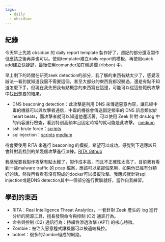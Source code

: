 ```yaml
---
tags:
  - daily
  - obsidian
---
```

## 紀錄
今天早上先將 obsidian 的 daily report template 製作好了，週記的部分還沒製作但應該之後再弄也可以。使用templater建立daily report的模板，再使用quick add建立快捷鍵，最後使用comander加在側邊欄 (ribbon) 中。

早上剩下的時間在研究zeek detection的部分，我了解的東西有點太少了，感覺沒辦法一看到就知道我需不需要這個，甚至大部分的東西我都沒聽過，還是有點不知道怎麼下手，但現在我先把我有點概念的東西寫在這邊，可能可以從這些範例攻擊中找出想要的結果。
- DNS beaconing detection：此攻擊是利用 DNS 來傳遞惡意內容，讓已經中毒的機器可以與攻擊者通信，中毒的機器會傳送固定頻率的 DNS 訊息類似於 heart beats，而攻擊者就可以知道他還活著。可以使用 Zeek 針對 dns.log 中的內容進行檢查，看到特別高頻率且固定時常的就可能是此攻擊。 [medium](https://medium.com/@ashutoshthakurofficial/deep-dive-into-zeek-a-powerful-network-security-monitoring-tool-f52ff3485035)
- ssh brute force：[scripts](https://docs.zeek.org/en/master/scripts/policy/protocols/ssh/detect-bruteforcing.zeek.html)
- sql injection：[scripts](https://docs.zeek.org/en/master/scripts/policy/protocols/http/detect-sql-injection.zeek.html) [medium](https://medium.com/@mshulkhan/detect-sql-injection-using-zeek-c821e64156b0)

待會要使用 RITA 來進行 beaconing 的模擬，希望可以成功。感覺到下週應該只會針對我找到的某幾個攻擊進行演練。[RITA Github](https://github.com/activecm/rita)

我感覺要我製作攻擊有點太難了，製作成本高，而且不正確性太高了，目前我有看到一些malware traffic 的 pcap 檔案，應該可以拿那個來用，如果他已經有分類好的話。然後再看看有沒有現成的docker可以模擬攻擊。我應該就針對sql injection或是DNS detection其中一個部分進行實驗就好，當作自我練習。
## 學到的東西
- RITA：Real Intelligence Threat Analytics，一套針對 Zeek 產生的 log 進行分析的開源工具，擅長發現命令與控制 (C2) 通訊行為。
- 命令與控制 (C2) 通訊行為：持續性滲透攻擊 (APT) 的核心特徵。
- Zombie：被注入惡意程式讓機器可以被遠端操控。
- botnet：很多的Zombie組成的網路。